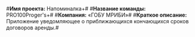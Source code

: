 #**Имя проекта:** Напоминалка+#
#**Название команды:** PRO100Proger's+#
#**Компания:** «ГОБУ МРИБИ»#
#**Краткое описание:** Приложение уведомляющее о приближающихся кончающихся сроков договоров аренды.#

